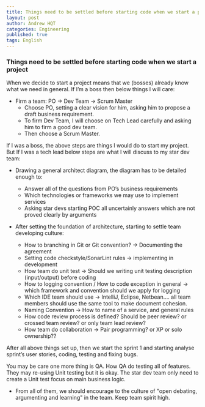 ```yaml
---
title: Things need to be settled before starting code when we start a project
layout: post
author: Andrew HQT
categories: Engineering
published: true
tags: English
---
```

### Things need to be settled before starting code when we start a project


When we decide to start a project means that we (bosses) already know what we need in general. If I’m a boss then below things I will care:

- Firm a team: PO -> Dev Team -> Scrum Master
	- Choose PO, setting a clear vision for him, asking him to propose a draft business requirement.
	- To firm Dev Team, I will choose on Tech Lead carefully and asking him to firm a good dev team.
	- Then choose a Scrum Master.

If I was a boss, the above steps are things I would do to start my project. But If I was a tech lead below steps are what I will discuss to my star dev team:

- Drawing a general architect diagram, the diagram has to be detailed enough to:
	-  Answer all of the questions from PO’s business requirements
	-  Which technologies or frameworks we may use to implement services
	-  Asking star devs starting POC all uncertainly answers which are not proved clearly by arguments
	
- After setting the foundation of architecture, starting to settle team developing culture:

	- How to branching in Git or Git convention? -> Documenting the agreement
	- Setting code checkstyle/SonarLint rules -> implementing in development
	- How team do unit test -> Should we writing unit testing description (input/output) before coding
	- How to logging convention / How to code exception in general -> which framework and convention should we apply for logging
	- Which IDE team should use -> IntelliJ, Eclipse, Netbean…. all team members should use the same tool to make document cohesion. 
	- Naming Convention -> How to name of a service, and general rules
	- How code review process is defined? Should be peer review? or crossed team review? or only team lead review?
	- How team do collaboration -> Pair programming? or XP or solo ownership??

After all above things set up, then we start the sprint 1 and starting analyse sprint’s user stories, coding, testing and fixing bugs. 

You may be care one more thing is QA. How QA do testing all of features. They may re-using Unit testing but it is okay. The star dev team only need to create a Unit test focus on main business logic.

- From all of them, we should encourage to the culture of "open debating, argumenting and learning" in the team. Keep team spirit high.
